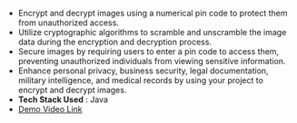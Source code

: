 - Encrypt and decrypt images using a numerical pin code to protect them from unauthorized access.
- Utilize cryptographic algorithms to scramble and unscramble the image data during the encryption and decryption process.
- Secure images by requiring users to enter a pin code to access them, preventing unauthorized individuals from viewing sensitive information.
- Enhance personal privacy, business security, legal documentation, military intelligence, and medical records by using your project to encrypt and decrypt images.
- **Tech Stack Used** : Java
- [Demo Video Link](https://youtu.be/NG9dcqzFhmE)
